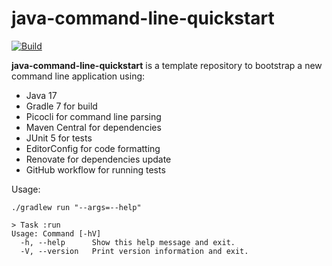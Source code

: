 # java-command-line-quickstart

[![Build](https://github.com/grumpyf0x48/java-command-line-quickstart/actions/workflows/gradle.yml/badge.svg)](https://github.com/grumpyf0x48/java-command-line-quickstart/actions/workflows/gradle.yml)

**java-command-line-quickstart** is a template repository to bootstrap a new command line application using:

- Java 17
- Gradle 7 for build
- Picocli for command line parsing
- Maven Central for dependencies
- JUnit 5 for tests
- EditorConfig for code formatting
- Renovate for dependencies update
- GitHub workflow for running tests

Usage:

```shell
./gradlew run "--args=--help"

> Task :run
Usage: Command [-hV]
  -h, --help      Show this help message and exit.
  -V, --version   Print version information and exit.
```
